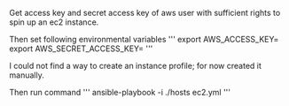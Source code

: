 Get access key and secret access key of aws user with sufficient rights to spin up an ec2 instance.

Then set following environmental variables
'''
export AWS_ACCESS_KEY=<access key>
export AWS_SECRET_ACCESS_KEY=<secret access key>
'''

I could not find a way to create an instance profile; for now created it manually.

Then run command
'''
ansible-playbook -i ./hosts ec2.yml
'''